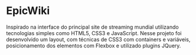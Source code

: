 # EpicWiki
Inspirado na interface do principal site de streaming mundial utilizando tecnologias simples como HTML5, CSS3 e JavaScript. Nesse projeto foi desenvolvido um layout, com técnicas de CSS3 com containers e variáveis, posicionamento dos elementos com Flexbox e utilizado plugins JQuery.
